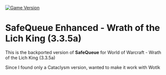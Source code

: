 [![Game Version](https://img.shields.io/badge/wow-3.3.5-blue.svg)](https://github.com/ElvUI-WotLK)

# SafeQueue Enhanced - Wrath of the Lich King (3.3.5a)

This is the backported version of **SafeQueue** for World of Warcraft - Wrath of the Lich King (3.3.5a)

Since I found only a Cataclysm version, wanted to make it work with Wotlk
